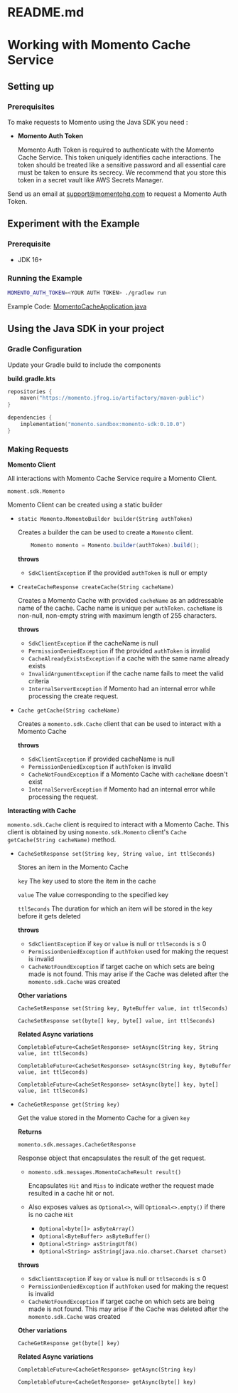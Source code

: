 # README.md

# Working with Momento Cache Service

## Setting up

### Prerequisites

To make requests to Momento using the Java SDK you need :

- **Momento Auth Token**

  Momento Auth Token is required to authenticate with the Momento Cache Service. This token uniquely identifies cache interactions. The token should be treated like a sensitive password and all essential care must be taken to ensure its secrecy. We recommend that you store this token in a secret vault like AWS Secrets Manager.


Send us an email at [support@momentohq.com](mailto:support@momentohq.com) to request a Momento Auth Token.

## **Experiment with the Example**

### Prerequisite

- JDK 16+

### Running the Example

```bash
MOMENTO_AUTH_TOKEN=<YOUR AUTH TOKEN> ./gradlew run
```

Example Code: [MomentoCacheApplication.java](lib/src/main/java/momento/client/example/MomentoCacheApplication.java)

## Using the Java SDK in your project

### Gradle Configuration

Update your Gradle build to include the components

**build.gradle.kts**

```kotlin
repositories {
    maven("https://momento.jfrog.io/artifactory/maven-public")
}

dependencies {
    implementation("momento.sandbox:momento-sdk:0.10.0")
}
```

### Making Requests

**Momento Client**

All interactions with Momento Cache Service require a Momento Client.

`moment.sdk.Momento`

Momento Client can be created using a static builder

- `static Momento.MomentoBuilder builder(String authToken)`

  Creates a builder the can be used to create a `Momento` client.

    ```java
    	Momento momento = Momento.builder(authToken).build();
    ```

  **throws**

    - `SdkClientException` if the provided `authToken` is null or empty

- `CreateCacheResponse createCache(String cacheName)`

  Creates a Momento Cache with provided `cacheName` as an addressable name of the cache. Cache name is unique per `authToken`. `cacheName` is non-null, non-empty string with maximum length of 255 characters.

  **throws**

    - `SdkClientException` if the cacheName is null
    - `PermissionDeniedException` if the provided `authToken` is invalid
    - `CacheAlreadyExistsException` if a cache with the same name already exists
    - `InvalidArgumentException` if the cache name fails to meet the valid criteria
    - `InternalServerException` if Momento had an internal error while processing the create request.

- `Cache getCache(String cacheName)`

  Creates a `momento.sdk.Cache` client that can be used to interact with a Momento Cache

  **throws**

    - `SdkClientException` if provided cacheName is null
    - `PermissionDeniedException` if `authToken` is invalid
    - `CacheNotFoundException` if a Momento Cache with `cacheName` doesn't exist
    - `InternalServerException` if Momento had an internal error while processing the request.

**Interacting with Cache**

`momento.sdk.Cache` client is required to interact with a Momento Cache. This client is obtained by using `momento.sdk.Momento` client's `Cache getCache(String cacheName)` method.

- `CacheSetResponse set(String key, String value, int ttlSeconds)`

  Stores an item in the Momento Cache

  `key` The key used to store the item in the cache

  `value` The value corresponding to the specified key

  `ttlSeconds` The duration for which an item will be stored in the key before it gets deleted

  **throws**

    - `SdkClientException` if `key` or `value` is null or `ttlSeconds` is ≤ 0
    - `PermissionDeniedException` if `authToken` used for making the request is invalid
    - `CacheNotFoundException` if target cache on which sets are being made is not found. This may arise if the Cache was deleted after the `momento.sdk.Cache` was created

  **Other variations**

  `CacheSetResponse set(String key, ByteBuffer value, int ttlSeconds)`

  `CacheSetResponse set(byte[] key, byte[] value, int ttlSeconds)`

  **Related Async variations**

  `CompletableFuture<CacheSetResponse> setAsync(String key, String value, int ttlSeconds)`

  `CompletableFuture<CacheSetResponse> setAsync(String key, ByteBuffer value, int ttlSeconds)`

  `CompletableFuture<CacheSetResponse> setAsync(byte[] key, byte[] value, int ttlSeconds)`


- `CacheGetResponse get(String key)`

  Get the value stored in the Momento Cache for a given `key`

  **Returns**

  `momento.sdk.messages.CacheGetResponse`

  Response object that encapsulates the result of the get request.

    - `momento.sdk.messages.MomentoCacheResult result()`

      Encapsulates `Hit` and `Miss` to indicate wether the request made resulted in a cache hit or not.

    - Also exposes values as `Optional<>`, will `Optional<>.empty()` if there is no cache `Hit`
        - `Optional<byte[]> asByteArray()`
        - `Optional<ByteBuffer> asByteBuffer()`
        - `Optional<String> asStringUtf8()`
        - `Optional<String> asString(java.nio.charset.Charset charset)`

  **throws**

    - `SdkClientException` if `key` or `value` is null or `ttlSeconds` is ≤ 0
    - `PermissionDeniedException` if `authToken` used for making the request is invalid
    - `CacheNotFoundException` if target cache on which sets are being made is not found. This may arise if the Cache was deleted after the `momento.sdk.Cache` was created

  **Other variations**

  `CacheGetResponse get(byte[] key)`

  **Related Async variations**

  `CompletableFuture<CacheGetResponse> getAsync(String key)`

  `CompletableFuture<CacheGetResponse> getAsync(byte[] key)`